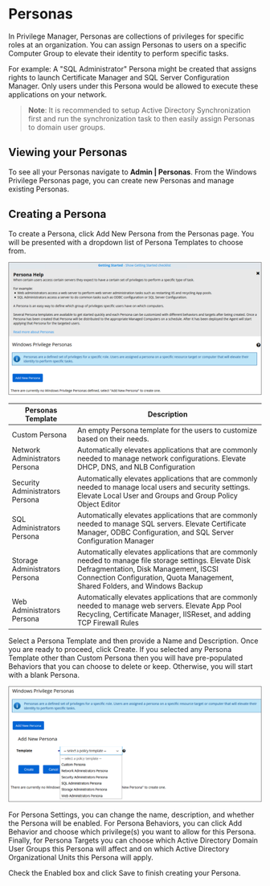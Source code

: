 [title]: # (Personas)
[tags]: # (overview)
[priority]: # (3900)
# Personas

In Privilege Manager, Personas are collections of privileges for specific roles at an organization. You can assign Personas to users on a specific Computer Group to elevate their identity to perform specific tasks.

For example: A "SQL Administrator" Persona might be created that assigns rights to launch Certificate Manager and SQL Server Configuration Manager. Only users under this Persona would be allowed to execute these applications on your network.

>**Note**:
>It is recommended to setup Active Directory Synchronization first and run the synchronization task to then easily assign Personas to domain user groups.

## Viewing your Personas

To see all your Personas navigate to __Admin | Personas__. From the Windows Privilege Personas page, you can create new Personas and manage existing Personas.

## Creating a Persona

To create a Persona, click Add New Persona from the Personas page. You will be presented with a dropdown list of Persona Templates to choose from.

![New Personas Page](images/personas/new_persona.png)

| Personas Template | Description |
| ----- | ----- |
| Custom Persona | An empty Persona template for the users to customize based on their needs. |
| Network Administrators Persona | Automatically elevates applications that are commonly needed to manage network configurations. Elevate DHCP, DNS, and NLB Configuration |
| Security Administrators Persona | Automatically elevates applications that are commonly needed to manage local users and security settings. Elevate Local User and Groups and Group Policy Object Editor |
| SQL Administrators Persona | Automatically elevates applications that are commonly needed to manage SQL servers. Elevate Certificate Manager, ODBC Configuration, and SQL Server Configuration Manager |
| Storage Administrators Persona | Automatically elevates applications that are commonly needed to manage file storage settings. Elevate Disk Defragmentation, Disk Management, ISCSI Connection Configuration, Quota Management, Shared Folders, and Windows Backup |
| Web Administrators Persona | Automatically elevates applications that are commonly needed to manage web servers. Elevate App Pool Recycling, Certificate Manager, IISReset, and adding TCP Firewall Rules |

Select a Persona Template and then provide a Name and Description. Once you are ready to proceed, click Create. If you selected any Persona Template other than Custom Persona then you will have pre-populated Behaviors that you can choose to delete or keep. Otherwise, you will start with a blank Persona.

![Select Personas Template](images/personas/new_persona_template.png)

For Persona Settings, you can change the name, description, and whether the Persona will be enabled. For Persona Behaviors, you can click Add Behavior and choose which privilege(s) you want to allow for this Persona. Finally, for Persona Targets you can choose which Active Directory Domain User Groups this Persona will affect and on which Active Directory Organizational Units this Persona will apply.

Check the Enabled box and click Save to finish creating your Persona.
